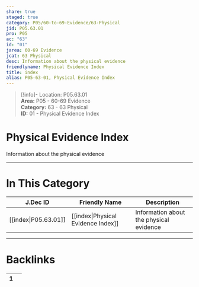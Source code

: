 ```yaml
---  
share: true  
staged: true  
category: P05/60-to-69-Evidence/63-Physical  
jid: P05.63.01  
pro: P05  
ac: "63"  
id: "01"  
jarea: 60-69 Evidence  
jcat: 63 Physical  
desc: Information about the physical evidence  
friendlyname: Physical Evidence Index  
title: index  
alias: P05-63-01, Physical Evidence Index  
---  
```

  
>[!info]- Location: P05.63.01  
>**Area:** P05 - 60-69 Evidence  
>**Category:** 63 - 63 Physical  
>**ID:** 01 - Physical Evidence Index  
  
# Physical Evidence Index  
  
Information about the physical evidence  
   
  
  
---  
# In This Category  
  
| J.Dec ID                                                                         | Friendly Name                                                                                  | Description                             |  
| -------------------------------------------------------------------------------- | ---------------------------------------------------------------------------------------------- | --------------------------------------- |  
| [[index\|P05.63.01]] | [[index\|Physical Evidence Index]] | Information about the physical evidence |  
  
  
---  
# Backlinks  
<div><table class="dataview table-view-table"><thead class="table-view-thead"><tr class="table-view-tr-header"><th class="table-view-th"><span></span><span class="dataview small-text">1</span></th><th class="table-view-th"><span></span></th></tr></thead><tbody class="table-view-tbody"></tbody></table></div>